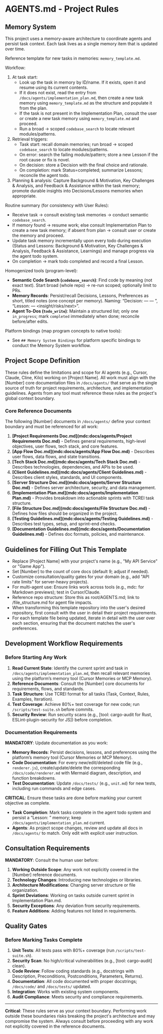 # AGENTS.md - Project Rules

## Memory System

This project uses a memory-aware architecture to coordinate agents and persist task context. Each task lives as a single memory item that is updated over time.

Reference template for new tasks in memories: `memory_template.md`.

Workflow:
1. At task start:
   - Look up the task in memory by ID/name. If it exists, open it and resume using its current contents.
   - If it does not exist, read the entry from `/docs/agents/implementation_plan.md`, then create a new task memory using `memory_template.md` as the structure and populate it from the plan.
   - If the task is not present in the Implementation Plan, consult the user or create a new task memory using `memory_template.md` and proceed.
   - Run a broad → scoped `codebase_search` to locate relevant modules/patterns.
2. Retrieval triggers:
   - Task start: recall domain memories; run broad → scoped `codebase_search` to locate modules/patterns.
   - On error: search the failing module/pattern; store a new Lesson if the root cause or fix is novel.
   - On decision: store a Decision with the final choice and rationale.
   - On completion: mark Status=completed; summarize Lessons; reconcile the agent todo.
3. Planning & analysis: Capture Background & Motivation, Key Challenges & Analysis, and Feedback & Assistance within the task memory; promote durable insights into Decisions/Lessons memories when appropriate.

Routine summary (for consistency with User Rules):
- Receive task → consult existing task memories → conduct semantic `codebase_search`.
- If memory found → resume work; else consult Implementation Plan to create a new task memory; if absent from plan → consult user or create the memory and proceed.
- Update task memory incrementally upon every todo during execution (Status and Lessons: Background & Motivation, Key Challenges & Analysis, Feedback & Assistance, Learnings) and manage progress via the agent todo system.
- On completion → mark todo completed and record a final Lesson.

Homogenized tools (program-level):
- **Semantic Code Search (`codebase_search`)**: Find code by meaning (not exact text). Start broad (whole repo) → re-run scoped; optionally limit to PRs.
- **Memory Records**: Persist/recall Decisions, Lessons, Preferences as short, titled notes (one concept per memory). Naming: “Decision: <area> — <final> — <rationale>”, “Lesson: <topic> — <insight/risks/next>”.
- **Agent To-Dos (`todo_write`)**: Maintain a structured list; only one `in_progress`; mark `completed` immediately when done; reconcile before/after edits.

Platform bindings (map program concepts to native tools):
- See `## Memory System Bindings` for platform specific bindings to conduct the Memory System workflow.

## Project Scope Definition

These rules define the limitations and scope for AI agents (e.g., Cursor, Claude, Cline, Kilo) working on [Project Name]. All work must align with the [Number] core documentation files in `/docs/agents/` that serve as the single source of truth for project requirements, architecture, and implementation guidelines. Agents from any tool must reference these rules as the project's global context boundary.

### Core Reference Documents

The following [Number] documents in `/docs/agents/` define your context boundary and must be referenced for all work:

1. **[Project Requirements Doc.md](mdc:docs/agents/Project Requirements Doc.md)** - Defines general requirements, high-level objectives, user flows, tech stack, and core features.
2. **[App Flow Doc.md](mdc:docs/agents/App Flow Doc.md)** - Describes user flows, data flows, and state transitions.
3. **[Tech Stack Doc.md](mdc:docs/agents/Tech Stack Doc.md)** - Describes technologies, dependencies, and APIs to be used.
4. **[Client Guidelines.md](mdc:docs/agents/Client Guidelines.md)** - Describes client styles, standards, and UI components.
5. **[Server Structure Doc.md](mdc:docs/agents/Server Structure Doc.md)** - Defines server architecture, security, and data management.
6. **[Implementation Plan.md](mdc:docs/agents/Implementation Plan.md)** - Provides breakdown into actionable sprints with TCREI task structure.
7. **[File Structure Doc.md](mdc:docs/agents/File Structure Doc.md)** - Defines how files should be organized in the project.
8. **[Testing Guidelines.md](mdc:docs/agents/Testing Guidelines.md)** - Describes test types, setup, and sprint-end checks.
9. **[Documentation Guidelines.md](mdc:docs/agents/Documentation Guidelines.md)** - Defines doc formats, policies, and maintenance.

## Guidelines for Filling Out This Template
- Replace [Project Name] with your project's name (e.g., "My API Service" or "Game App").
- Set [Number] to the count of core docs (default 9; adjust if needed).
- Customize consultation/quality gates for your domain (e.g., add "API rate limits" for server-heavy projects).
- For multi-agent use: Ensure links work across tools (e.g., mdc: for Markdown previews); test in Cursor/Claude.
- Reference repo structure: Store this as root/AGENTS.md; link to /file_structure.md for agent file impacts.
- When transforming this template repository into the user's desired repository, first consult with the user in detail their project requirements.
- For each template file being updated, iterate in detail with the user over each section, ensuring that the document matches the user's preferences.

## Development Workflow Requirements

### Before Starting Any Work

1. **Read Current State**: Identify the current sprint and task in `/docs/agents/implementation_plan.md`, then recall relevant memories using the platform’s memory tool (Cursor Memories or MCP Memory).
2. **Reference Documents**: Consult the [Number] core documents for requirements, flows, and standards.
3. **Task Structure**: Use TCREI format for all tasks (Task, Context, Rules, Examples, Iteration).
4. **Test Coverage**: Achieve 80%+ test coverage for new code; run `/scripts/test-suite.sh` before commits.
5. **Security Review**: Run security scans (e.g., [tool: cargo-audit for Rust, ESLint-plugin-security for JS]) before completion.


### Documentation Requirements

**MANDATORY**: Update documentation as you work:
- **Memory Records**: Persist decisions, lessons, and preferences using the platform’s memory tool (Cursor Memories or MCP Memory).
- **Code Documentation**: For every new/edit/deleted code file (e.g., `renderer.js`), create/update/delete the corresponding `/docs/code/renderer.md` with Mermaid diagram, description, and function breakdowns.
- **Test Documentation**: Update `/docs/tests/` (e.g., `unit.md`) for new tests, including run commands and edge cases.

**CRITICAL**: Ensure these tasks are done before marking your current objective as complete.
- **Task Completion**: Mark tasks complete in the agent todo system and persist a “Lesson: <topic>” memory; keep `/docs/agents/implementation_plan.md` current.
- **Agents**: As project scope changes, review and update all docs in `/docs/agents/` to match. Only edit with explicit user instruction.

## Consultation Requirements

**MANDATORY**: Consult the human user before:

1. **Working Outside Scope**: Any work not explicitly covered in the [Number] reference documents.
2. **Technology Changes**: Introducing new technologies or libraries.
3. **Architecture Modifications**: Changing server structure or file organization.
4. **Sprint Deviations**: Working on tasks outside current sprint in Implementation Plan.md.
5. **Security Exceptions**: Any deviation from security requirements.
6. **Feature Additions**: Adding features not listed in requirements.

## Quality Gates

### Before Marking Tasks Complete

1. **Unit Tests**: All tests pass with 80%+ coverage (run `/scripts/test-suite.sh`).
2. **Security Scan**: No high/critical vulnerabilities (e.g., [tool: cargo-audit] clean).
3. **Code Review**: Follow coding standards (e.g., docstrings with Description, Preconditions, Postconditions, Parameters, Returns).
4. **Documentation**: All code documented with proper docstrings; `/docs/code/` and `/docs/tests/` updated.
5. **Integration**: Works with existing system components.
6. **Audit Compliance**: Meets security and compliance requirements.

---

**Critical**: These rules serve as your context boundary. Performing work outside these boundaries risks breaking the project's architecture and may compromise the system. Always consult before proceeding with any work not explicitly covered in the reference documents.